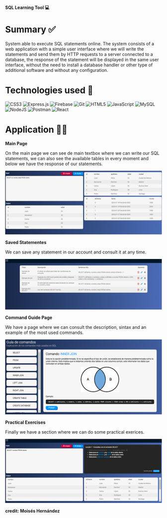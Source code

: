 **SQL Learning Tool 💻**

# Summary ✅

System able to execute SQL statements online. 
The system consists of a web application with a simple user interface where we will write the statements and send them by HTTP requests to a server connected to a database,
the response of the statement will be displayed in the same user interface, without the need to install a database handler 
or other type of additional software and without any configuration.

# Technologies used 🔧

![CSS3](https://img.shields.io/badge/css3-%231572B6.svg?style=for-the-badge&logo=css3&logoColor=white)
![Express.js](https://img.shields.io/badge/express.js-%23404d59.svg?style=for-the-badge&logo=express&logoColor=%2361DAFB)
![Firebase](https://img.shields.io/badge/firebase-a08021?style=for-the-badge&logo=firebase&logoColor=ffcd34)
![Git](https://img.shields.io/badge/git-%23F05033.svg?style=for-the-badge&logo=git&logoColor=white)
![HTML5](https://img.shields.io/badge/html5-%23E34F26.svg?style=for-the-badge&logo=html5&logoColor=white)
![JavaScript](https://img.shields.io/badge/javascript-%23323330.svg?style=for-the-badge&logo=javascript&logoColor=%23F7DF1E)
![MySQL](https://img.shields.io/badge/mysql-4479A1.svg?style=for-the-badge&logo=mysql&logoColor=white)
![NodeJS](https://img.shields.io/badge/node.js-6DA55F?style=for-the-badge&logo=node.js&logoColor=white)
![Postman](https://img.shields.io/badge/Postman-FF6C37?style=for-the-badge&logo=postman&logoColor=white)
![React](https://img.shields.io/badge/react-%2320232a.svg?style=for-the-badge&logo=react&logoColor=%2361DAFB)


# Application 🧑‍💻

**Main Page**

On the main page we can see de main textbox where we can write our SQL statements, we can also see the available tables in every moment and below we have the response of our statements.

<img src="./appImages/main.png">

**Saved Statementes**

We can save any statement in our account and consult it at any time.

<img src="./appImages/saved.png">

**Command Guide Page**

We have a page where we can consult the description, sintax and an example of the most used commands.

<img src="./appImages/guide.png">

**Practical Exercises**

Finally we have a section where we can do some practical exerices.


<img src="./appImages/course.png">

**credit: Moisés Hernández**
